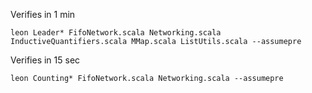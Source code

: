 Verifies in 1 min

    leon Leader* FifoNetwork.scala Networking.scala InductiveQuantifiers.scala MMap.scala ListUtils.scala --assumepre 

Verifies in 15 sec

    leon Counting* FifoNetwork.scala Networking.scala --assumepre
